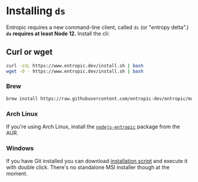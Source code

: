# Installing `ds`

Entropic requires a new command-line client, called `ds` (or "entropy delta".) **`ds` requires at least Node 12.** Install the cli:

## Curl or wget

```sh
curl -sSL https://www.entropic.dev/install.sh | bash
wget -O - https://www.entropic.dev/install.sh | bash
```

### Brew

```sh
brew install https://raw.githubusercontent.com/entropic-dev/entropic/master/docs/installing/homebrew/ds.rb
```

### Arch Linux

If you're using Arch Linux, install the [`nodejs-entropic`](https://aur.archlinux.org/packages/nodejs-entropic/) package from the AUR.


### Windows

If you have Git installed you can download [installation script](https://www.entropic.dev/install.sh) and execute it with double click. 
There's no standalone MSI installer though at the moment.
